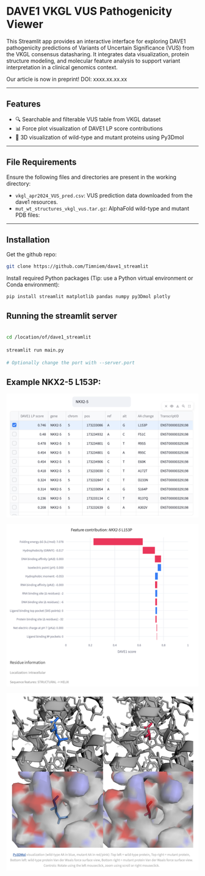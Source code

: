 # DAVE1 VKGL VUS Pathogenicity Viewer

This Streamlit app provides an interactive interface for exploring DAVE1 pathogenicity predictions of Variants of Uncertain Significance (VUS) from the VKGL consensus datasharing. It integrates data visualization, protein structure modeling, and molecular feature analysis to support variant interpretation in a clinical genomics context.

Our article is now in preprint! DOI: xxxx.xx.xx.xx

---

## Features

- 🔍 Searchable and filterable VUS table from VKGL dataset
- 📊 Force plot visualization of DAVE1 LP score contributions
- 🧪 3D visualization of wild-type and mutant proteins using Py3Dmol

---

## File Requirements

Ensure the following files and directories are present in the working directory:

- `vkgl_apr2024_VUS_pred.csv`: VUS prediction data downloaded from the dave1 resources.
- `mut_wt_structures_vkgl_vus.tar.gz`: AlphaFold wild-type and mutant PDB files: 

---

## Installation

Get the github repo:
```bash
git clone https://github.com/Timniem/dave1_streamlit
```

Install required Python packages (Tip: use a Python virtual environment or Conda environment):

```bash
pip install streamlit matplotlib pandas numpy py3Dmol plotly

```

## Running the streamlit server

```bash

cd /location/of/dave1_streamlit

streamlit run main.py

# Optionally change the port with --server.port

```

## Example NKX2-5 L153P:

![table](images/table.png)

![force_plot](images/explain_plot.png)

![force_plot](images/py3dmol.png)
